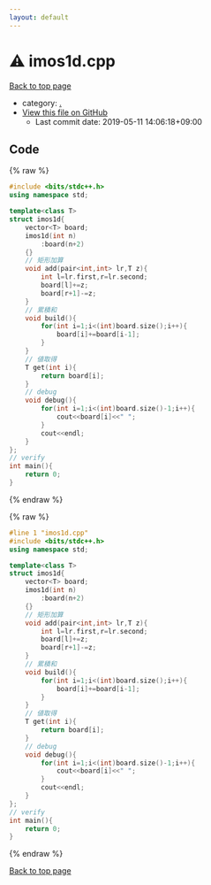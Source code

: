```yaml
---
layout: default
---
```


<!-- mathjax config similar to math.stackexchange -->
<script type="text/javascript" async
  src="https://cdnjs.cloudflare.com/ajax/libs/mathjax/2.7.5/MathJax.js?config=TeX-MML-AM_CHTML">
</script>
<script type="text/x-mathjax-config">
  MathJax.Hub.Config({
    TeX: { equationNumbers: { autoNumber: "AMS" }},
    tex2jax: {
      inlineMath: [ ['$','$'] ],
      processEscapes: true
    },
    "HTML-CSS": { matchFontHeight: false },
    displayAlign: "left",
    displayIndent: "2em"
  });
</script>

<script type="text/javascript" src="https://cdnjs.cloudflare.com/ajax/libs/jquery/3.4.1/jquery.min.js"></script>
<script src="https://cdn.jsdelivr.net/npm/jquery-balloon-js@1.1.2/jquery.balloon.min.js" integrity="sha256-ZEYs9VrgAeNuPvs15E39OsyOJaIkXEEt10fzxJ20+2I=" crossorigin="anonymous"></script>
<script type="text/javascript" src="../assets/js/copy-button.js"></script>
<link rel="stylesheet" href="../assets/css/copy-button.css" />


# :warning: imos1d.cpp

<a href="../index.html">Back to top page</a>

* category: <a href="../index.html#5058f1af8388633f609cadb75a75dc9d">.</a>
* <a href="{{ site.github.repository_url }}/blob/master/imos1d.cpp">View this file on GitHub</a>
    - Last commit date: 2019-05-11 14:06:18+09:00




## Code

<a id="unbundled"></a>
{% raw %}
```cpp
#include <bits/stdc++.h>
using namespace std;

template<class T>
struct imos1d{
    vector<T> board;
    imos1d(int n)
        :board(n+2)
    {}
    // 矩形加算
    void add(pair<int,int> lr,T z){
        int l=lr.first,r=lr.second;
        board[l]+=z;
        board[r+1]-=z;
    }
    // 累積和
    void build(){
        for(int i=1;i<(int)board.size();i++){
            board[i]+=board[i-1];
        }
    }
    // 値取得
    T get(int i){
        return board[i];
    }
    // debug
    void debug(){
        for(int i=1;i<(int)board.size()-1;i++){
            cout<<board[i]<<" ";
        }
        cout<<endl;
    }
};
// verify
int main(){
    return 0;
}

```
{% endraw %}

<a id="bundled"></a>
{% raw %}
```cpp
#line 1 "imos1d.cpp"
#include <bits/stdc++.h>
using namespace std;

template<class T>
struct imos1d{
    vector<T> board;
    imos1d(int n)
        :board(n+2)
    {}
    // 矩形加算
    void add(pair<int,int> lr,T z){
        int l=lr.first,r=lr.second;
        board[l]+=z;
        board[r+1]-=z;
    }
    // 累積和
    void build(){
        for(int i=1;i<(int)board.size();i++){
            board[i]+=board[i-1];
        }
    }
    // 値取得
    T get(int i){
        return board[i];
    }
    // debug
    void debug(){
        for(int i=1;i<(int)board.size()-1;i++){
            cout<<board[i]<<" ";
        }
        cout<<endl;
    }
};
// verify
int main(){
    return 0;
}

```
{% endraw %}

<a href="../index.html">Back to top page</a>


